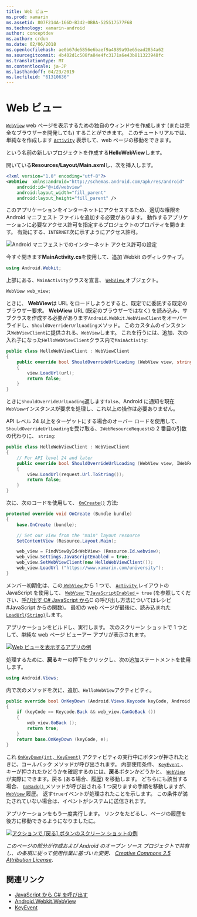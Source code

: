 ```yaml
---
title: Web ビュー
ms.prod: xamarin
ms.assetid: 807F214A-166D-B342-0BBA-525517577F6B
ms.technology: xamarin-android
author: conceptdev
ms.author: crdun
ms.date: 02/06/2018
ms.openlocfilehash: ae0b67de5856e6baef9a4989a93e65ead2854a62
ms.sourcegitcommit: 4b402d1c508fa84e4fc3171a6e43b811323948fc
ms.translationtype: MT
ms.contentlocale: ja-JP
ms.lasthandoff: 04/23/2019
ms.locfileid: "61310636"
---
```

# <a name="web-view"></a>Web ビュー

[`WebView`](https://developer.xamarin.com/api/type/Android.Webkit.WebView/) web ページを表示するための独自のウィンドウを作成します (または完全なブラウザーを開発しても) することができます。 このチュートリアルでは、単純なを作成します [`Activity`](https://developer.xamarin.com/api/type/Android.App.Activity/)
表示して、web ページの移動をできます。

という名前の新しいプロジェクトを作成する**HelloWebView**します。

開いている**Resources/Layout/Main.axml**し、次を挿入します。

```xml
<?xml version="1.0" encoding="utf-8"?>
<WebView  xmlns:android="http://schemas.android.com/apk/res/android"
    android:id="@+id/webview"
    android:layout_width="fill_parent"
    android:layout_height="fill_parent" />
```

このアプリケーションをインターネットにアクセスするため、適切な権限を Android マニフェスト ファイルを追加する必要があります。 動作するアプリケーションに必要なアクセス許可を指定するプロジェクトのプロパティを開きます。 有効にする、`INTERNET`次に示すようにアクセス許可。

![Android マニフェストでのインターネット アクセス許可の設定](web-view-images/01-set-internet-permissions.png)

今すぐ開きます**MainActivity.cs**を使用して、追加 Webkit のディレクティブ。

```csharp
using Android.Webkit;
```

上部にある、`MainActivity`クラスを宣言、 [ `WebView` ](https://developer.xamarin.com/api/type/Android.Webkit.WebView/)オブジェクト。

```csharp
WebView web_view;
```

ときに、 **WebView**は URL をロードしようとすると、既定でに委託する既定のブラウザー要求。 **WebView** URL (既定のブラウザーではなく) を読み込み、サブクラスを作成する必要があります`Android.Webkit.WebViewClient`をオーバーライドし、`ShouldOverriderUrlLoading`メソッド。 このカスタムのインスタンス`WebViewClient`に提供される、`WebView`します。 これを行うには、追加、次の入れ子になった`HelloWebViewClient`クラス内で`MainActivity`:

```csharp
public class HelloWebViewClient : WebViewClient
{
    public override bool ShouldOverrideUrlLoading (WebView view, string url)
    {
        view.LoadUrl(url);
        return false;
    }
}
```

ときに`ShouldOverrideUrlLoading`返します`false`、Android に通知を現在`WebView`インスタンスが要求を処理し、これ以上の操作は必要ありません。 

API レベル 24 以上をターゲットにする場合のオーバー ロードを使用して、`ShouldOverrideUrlLoading`を受け取る、`IWebResourceRequest`の 2 番目の引数の代わりに、 `string`:

```csharp
public class HelloWebViewClient : WebViewClient
{
    // For API level 24 and later
    public override bool ShouldOverrideUrlLoading (WebView view, IWebResourceRequest request)
    {
        view.LoadUrl(request.Url.ToString());
        return false;
    }
}
```

次に、次のコードを使用して、 [`OnCreate()`](https://developer.xamarin.com/api/member/Android.App.Activity.OnCreate/(Android.OS.Bundle))
方法:

```csharp
protected override void OnCreate (Bundle bundle)
{
    base.OnCreate (bundle);

    // Set our view from the "main" layout resource
    SetContentView (Resource.Layout.Main);

    web_view = FindViewById<WebView> (Resource.Id.webview);
    web_view.Settings.JavaScriptEnabled = true;
    web_view.SetWebViewClient(new HelloWebViewClient());
    web_view.LoadUrl ("https://www.xamarin.com/university");
}
```

メンバー初期化は、この[ `WebView` ](https://developer.xamarin.com/api/type/Android.Webkit.WebView/)から 1 つで、 [ `Activity` ](https://developer.xamarin.com/api/type/Android.App.Activity/)レイアウトの JavaScript を使用して、 [ `WebView` ](https://developer.xamarin.com/api/type/Android.Webkit.WebView/) で[`JavaScriptEnabled` ](https://developer.xamarin.com/api/property/Android.Webkit.WebSettings.JavaScriptEnabled/) 
 `= true` (を参照してください、[呼び出す C\# JavaScript から](https://github.com/xamarin/recipes/tree/master/Recipes/android/controls/webview/call_csharp_from_javascript)C の呼び出し方法についてはレシピ\#JavaScript からの関数)。 最初の web ページが最後に、読み込まれた[ `LoadUrl(String)`](https://developer.xamarin.com/api/type/Android.Webkit.WebView/%2fM%2fLoadUrl)します。

アプリケーションをビルドし、実行します。 次のスクリーン ショットで 1 つとして、単純な web ページ ビューアー アプリが表示されます。

[![Web ビューを表示するアプリの例](web-view-images/02-simple-webview-app-sml.png)](web-view-images/02-simple-webview-app.png#lightbox)

処理するために、**戻る**キーの押下をクリックし、次の追加ステートメントを使用します。

```csharp
using Android.Views;
```

内で次のメソッドを次に、追加、`HelloWebView`アクティビティ。

```csharp
public override bool OnKeyDown (Android.Views.Keycode keyCode, Android.Views.KeyEvent e)
{
    if (keyCode == Keycode.Back && web_view.CanGoBack ())
    {
        web_view.GoBack ();
        return true;
    }
    return base.OnKeyDown (keyCode, e);
}
```

これ [`OnKeyDown(int, KeyEvent)`](https://developer.xamarin.com/api/member/Android.App.Activity.OnKeyDown/(Android.Views.Keycode%2cAndroid.Views.KeyEvent))
アクティビティの実行中にボタンが押されたときに、コールバック メソッドが呼び出されます。 内部使用条件、 [ `KeyEvent` ](https://developer.xamarin.com/api/type/Android.Views.KeyEvent/) 、キーが押されたかどうかを確認するのには、**戻る**ボタンかどうかと、 [ `WebView` ](https://developer.xamarin.com/api/type/Android.Webkit.WebView/)が実際にできます。戻る (ある場合、履歴) を移動します。 どちらにも該当する場合、 [ `GoBack()` ](https://developer.xamarin.com/api/member/Android.Webkit.WebView.GoBack/)メソッドが呼び出される 1 つ戻りますの手順を移動しますが、 [ `WebView` ](https://developer.xamarin.com/api/type/Android.Webkit.WebView/)履歴。 返す`true`イベントが処理されたことを示します。 この条件が満たされていない場合は、イベントがシステムに送信されます。

アプリケーションをもう一度実行します。 リンクをたどるし、ページの履歴を後方に移動できるようになりましたに。

[![アクションで [戻る] ボタンのスクリーン ショットの例](web-view-images/03-back-button-sml.png)](web-view-images/03-back-button.png#lightbox)


*このページの部分が作成および Android のオープン ソース プロジェクトで共有し、の条項に従って使用作業に基づいた変更、*
[*Creative Commons 2.5 Attribution License*](http://creativecommons.org/licenses/by/2.5/).


## <a name="related-links"></a>関連リンク

- [JavaScript から C# を呼び出す](https://github.com/xamarin/recipes/tree/master/Recipes/android/controls/webview/call_csharp_from_javascript)
- [Android.Webkit.WebView](https://developer.xamarin.com/api/type/Android.Webkit.WebView)
- [KeyEvent](https://developer.xamarin.com/api/type/Android.Webkit.WebView/Client)
